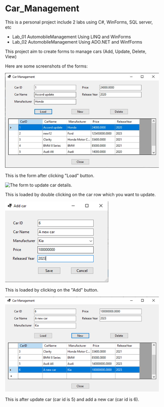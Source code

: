 # Car_Management
This is a personal project include 2 labs using C#, WinForms, SQL server, etc
- Lab_01 AutomobileManagement Using LINQ and WinForms
- Lab_02 AutomobileManagement Using ADO.NET and WinfForms

This project aim to create forms to manage cars (Add, Update, Delete, View)

Here are some screenshots of the forms:

![The form after the database is loaded.](/Car_management_screenshots/Load_form.jpg "Load form")

This is the form after clicking "Load" button.


![The form to update car details.](/Car_management_screenshots/Update.png "Update")

This is loaded by double clicking on the car row which you want to update.


![The form to add a new car.](/Car_management_screenshots/Add.png "Add")

This is loaded by clicking on the "Add" button.


![The form to add a new car.](/Car_management_screenshots/Result.png "Result")

This is after update car (car id is 5) and add a new car (car id is 6).
